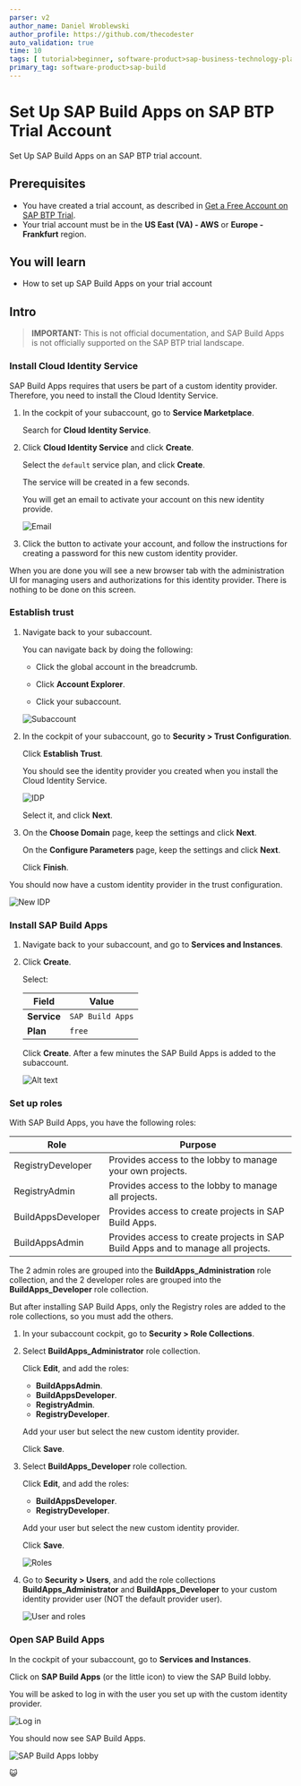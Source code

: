```yaml
---
parser: v2
author_name: Daniel Wroblewski
author_profile: https://github.com/thecodester
auto_validation: true
time: 10
tags: [ tutorial>beginner, software-product>sap-business-technology-platform,software-product>sap-build, software-product>sap-build-apps--enterprise-edition]
primary_tag: software-product>sap-build
---
```

  

# Set Up SAP Build Apps on SAP BTP Trial Account
<!-- description --> Set Up SAP Build Apps on an SAP BTP trial account.

## Prerequisites
- You have created a trial account, as described in [Get a Free Account on SAP BTP Trial](https://developers.sap.com/tutorials/hcp-create-trial-account.html).
- Your trial account must be in the **US East (VA) - AWS** or **Europe - Frankfurt** region. 





## You will learn
- How to set up SAP Build Apps on your trial account




## Intro
>**IMPORTANT:** This is not official documentation, and SAP Build Apps is not officially supported on the SAP BTP trial landscape.





### Install Cloud Identity Service
SAP Build Apps requires that users be part of a custom identity provider. Therefore, you need to install the Cloud Identity Service.

1. In the cockpit of your subaccount, go to **Service Marketplace**.

    Search for **Cloud Identity Service**.

2. Click **Cloud Identity Service** and click **Create**.

    Select the `default` service plan, and click **Create**.

    The service will be created in a few seconds.

    You will get an email to activate your account on this new identity provide.

    ![Email](cis1.jpg)

3. Click the button to activate your account, and follow the instructions for creating a password for this new custom identity provider. 

When you are done you will see a new browser tab with the administration UI for managing users and authorizations for this identity provider. There is nothing to be done on this screen.



### Establish trust
1. Navigate back to your subaccount.

    You can navigate back by doing the following:

    - Click the global account in the breadcrumb.
  
    - Click **Account Explorer**.

    - Click your subaccount.

    ![Subaccount](trust1.jpg)

2. In the cockpit of your subaccount, go to **Security > Trust Configuration**.

    Click **Establish Trust**.

    You should see the identity provider you created when you install the Cloud Identity Service.

    ![IDP](trust2.jpg)

    Select it, and click **Next**.

3. On the **Choose Domain** page, keep the settings and click **Next**.
    
    On the **Configure Parameters** page, keep the settings and click **Next**.

    Click **Finish**.

You should now have a custom identity provider in the trust configuration.

![New IDP](trust3.jpg)


### Install SAP Build Apps

1. Navigate back to your subaccount, and go to **Services and Instances**.

2. Click **Create**.

    Select:

    | **Field** | **Value** |
    |-----------|-----------|
    | **Service** | `SAP Build Apps` |
    | **Plan** | `free` |

    Click **Create**. After a few minutes the SAP Build Apps is added to the subaccount.

    ![Alt text](install1.jpg)










### Set up roles
With SAP Build Apps, you have the following roles:

| Role | Purpose |
|-------|--------|
| RegistryDeveloper  | Provides access to the lobby to manage your own projects. |
| RegistryAdmin      | Provides access to the lobby to manage all projects. |
| BuildAppsDeveloper | Provides access to create projects in SAP Build Apps. |
| BuildAppsAdmin     | Provides access to create projects in SAP Build Apps and to manage all projects.  |

The 2 admin roles are grouped into the **BuildApps_Administration** role collection, and the 2 developer roles are grouped into the **BuildApps_Developer** role collection.

But after installing SAP Build Apps, only the Registry roles are added to the role collections, so you must add the others.


1. In your subaccount cockpit, go to **Security > Role Collections**.

2. Select **BuildApps_Administrator** role collection.

    Click **Edit**, and add the roles:
    
    - **BuildAppsAdmin**.
    - **BuildAppsDeveloper**.
    - **RegistryAdmin**.
    - **RegistryDeveloper**.

    Add your user but select the new custom identity provider.

    Click **Save**.

3. Select **BuildApps_Developer** role collection.

    Click **Edit**, and add the roles:
    
    - **BuildAppsDeveloper**.
    - **RegistryDeveloper**.

    Add your user but select the new custom identity provider.

    Click **Save**.

    ![Roles](roles2.jpg)

4. Go to **Security > Users**, and add the role collections **BuildApps_Administrator** and **BuildApps_Developer** to your custom identity provider user (NOT the default provider user).
   
    ![User and roles](roles1.jpg)





### Open SAP Build Apps
In the cockpit of your subaccount, go to **Services and Instances**.

Click on **SAP Build Apps** (or the little icon) to view the SAP Build lobby.

You will be asked to log in with the user you set up with the custom identity provider.

![Log in](rerun3.jpg)

You should now see SAP Build Apps.

![SAP Build Apps lobby](rerun4.jpg)

😺
